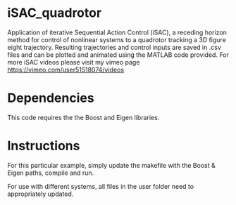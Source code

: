 # iSAC_quadrotor
Application of iterative Sequential Action Control (iSAC), a receding horizon method for control of nonlinear systems to a quadrotor tracking a 3D figure eight trajectory. Resulting trajectories and control inputs are saved in .csv files and can be plotted and animated using the MATLAB code provided. For more iSAC videos please visit my vimeo page https://vimeo.com/user51518074/videos

# Dependencies
This code requires the the Boost and Eigen libraries.

# Instructions
For this particular example, simply update the makefile with the Boost & Eigen paths, compile and run.

For use with different systems, all files in the user folder need to appropriately updated.

